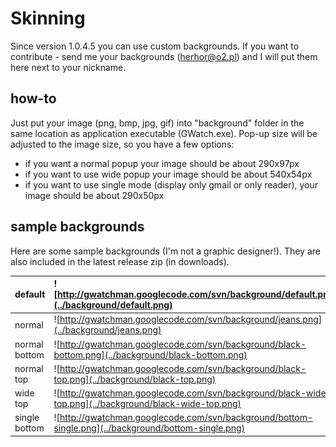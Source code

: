 # Skinning #
Since version 1.0.4.5 you can use custom backgrounds.
If you want to contribute - send me your backgrounds (herhor@o2.pl) and I will put them here next to your nickname.


## how-to ##
Just put your image (png, bmp, jpg, gif) into "background" folder in the same location as application executable (GWatch.exe).
Pop-up size will be adjusted to the image size, so you have a few options:
  * if you want a normal popup your image should be about 290x97px
  * if you want to use wide popup your image should be about 540x54px
  * if you want to use single mode (display only gmail or only reader), your image should be about 290x50px

## sample backgrounds ##
Here are some sample backgrounds (I'm not a graphic designer!).
They are also included in the latest release zip (in downloads).

| default | ![http://gwatchman.googlecode.com/svn/background/default.png](../background/default.png) |
|:--------|:--------------------------------------------------------------------------------------------------------------------------|
| normal | ![http://gwatchman.googlecode.com/svn/background/jeans.png](../background/jeans.png) |
| normal bottom | ![http://gwatchman.googlecode.com/svn/background/black-bottom.png](../background/black-bottom.png) |
| normal top | ![http://gwatchman.googlecode.com/svn/background/black-top.png](../background/black-top.png) |
| wide top | ![http://gwatchman.googlecode.com/svn/background/black-wide-top.png](../background/black-wide-top.png) |
| single bottom | ![http://gwatchman.googlecode.com/svn/background/bottom-single.png](../background/bottom-single.png) |
